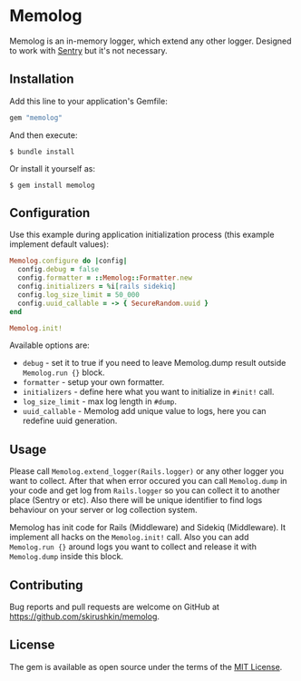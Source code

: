# Memolog

Memolog is an in-memory logger, which extend any other logger.
Designed to work with [Sentry](https://github.com/getsentry/sentry-ruby) but it's not necessary.

## Installation

Add this line to your application's Gemfile:

```ruby
gem "memolog"
```

And then execute:

    $ bundle install

Or install it yourself as:

    $ gem install memolog

## Configuration

Use this example during application initialization process (this example implement default values):

```ruby
Memolog.configure do |config|
  config.debug = false
  config.formatter = ::Memolog::Formatter.new
  config.initializers = %i[rails sidekiq]
  config.log_size_limit = 50_000
  config.uuid_callable = -> { SecureRandom.uuid }
end

Memolog.init!
```

Available options are:
- `debug` - set it to true if you need to leave Memolog.dump result outside `Memolog.run {}` block.
- `formatter` - setup your own formatter.
- `initializers` - define here what you want to initialize in `#init!` call.
- `log_size_limit` - max log length in `#dump`.
- `uuid_callable` - Memolog add unique value to logs, here you can redefine uuid generation.

## Usage

Please call `Memolog.extend_logger(Rails.logger)` or any other logger you want to collect.
After that when error occured you can call `Memolog.dump` in your code and get log from
`Rails.logger` so you can collect it to another place (Sentry or etc). Also there will be unique
identifier to find logs behaviour on your server or log collection system.

Memolog has init code for Rails (Middleware) and Sidekiq (Middleware).
It implement all hacks on the `Memolog.init!` call.
Also you can add `Memolog.run {}` around logs you want to collect and release it with `Memolog.dump`
inside this block.

## Contributing

Bug reports and pull requests are welcome on GitHub at https://github.com/skirushkin/memolog.

## License

The gem is available as open source under the terms of the [MIT License](https://opensource.org/licenses/MIT).
